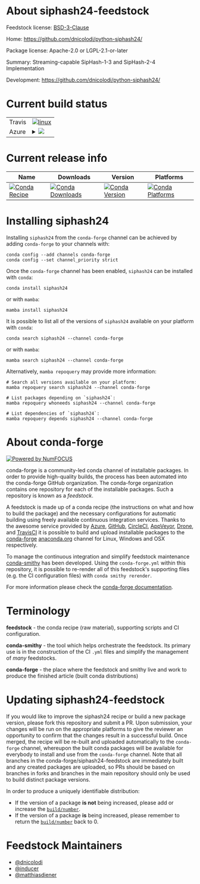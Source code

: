 About siphash24-feedstock
=========================

Feedstock license: [BSD-3-Clause](https://github.com/conda-forge/siphash24-feedstock/blob/main/LICENSE.txt)

Home: https://github.com/dnicolodi/python-siphash24/

Package license: Apache-2.0 or LGPL-2.1-or-later

Summary: Streaming-capable SipHash-1-3 and SipHash-2-4 Implementation

Development: https://github.com/dnicolodi/python-siphash24/

Current build status
====================


<table><tr>
    <td>Travis</td>
    <td>
      <a href="https://app.travis-ci.com/conda-forge/siphash24-feedstock">
        <img alt="linux" src="https://img.shields.io/travis/com/conda-forge/siphash24-feedstock/main.svg?label=Linux">
      </a>
    </td>
  </tr>
    
  <tr>
    <td>Azure</td>
    <td>
      <details>
        <summary>
          <a href="https://dev.azure.com/conda-forge/feedstock-builds/_build/latest?definitionId=22782&branchName=main">
            <img src="https://dev.azure.com/conda-forge/feedstock-builds/_apis/build/status/siphash24-feedstock?branchName=main">
          </a>
        </summary>
        <table>
          <thead><tr><th>Variant</th><th>Status</th></tr></thead>
          <tbody><tr>
              <td>linux_64_python3.10.____cpython</td>
              <td>
                <a href="https://dev.azure.com/conda-forge/feedstock-builds/_build/latest?definitionId=22782&branchName=main">
                  <img src="https://dev.azure.com/conda-forge/feedstock-builds/_apis/build/status/siphash24-feedstock?branchName=main&jobName=linux&configuration=linux%20linux_64_python3.10.____cpython" alt="variant">
                </a>
              </td>
            </tr><tr>
              <td>linux_64_python3.11.____cpython</td>
              <td>
                <a href="https://dev.azure.com/conda-forge/feedstock-builds/_build/latest?definitionId=22782&branchName=main">
                  <img src="https://dev.azure.com/conda-forge/feedstock-builds/_apis/build/status/siphash24-feedstock?branchName=main&jobName=linux&configuration=linux%20linux_64_python3.11.____cpython" alt="variant">
                </a>
              </td>
            </tr><tr>
              <td>linux_64_python3.12.____cpython</td>
              <td>
                <a href="https://dev.azure.com/conda-forge/feedstock-builds/_build/latest?definitionId=22782&branchName=main">
                  <img src="https://dev.azure.com/conda-forge/feedstock-builds/_apis/build/status/siphash24-feedstock?branchName=main&jobName=linux&configuration=linux%20linux_64_python3.12.____cpython" alt="variant">
                </a>
              </td>
            </tr><tr>
              <td>linux_64_python3.8.____cpython</td>
              <td>
                <a href="https://dev.azure.com/conda-forge/feedstock-builds/_build/latest?definitionId=22782&branchName=main">
                  <img src="https://dev.azure.com/conda-forge/feedstock-builds/_apis/build/status/siphash24-feedstock?branchName=main&jobName=linux&configuration=linux%20linux_64_python3.8.____cpython" alt="variant">
                </a>
              </td>
            </tr><tr>
              <td>linux_64_python3.9.____73_pypy</td>
              <td>
                <a href="https://dev.azure.com/conda-forge/feedstock-builds/_build/latest?definitionId=22782&branchName=main">
                  <img src="https://dev.azure.com/conda-forge/feedstock-builds/_apis/build/status/siphash24-feedstock?branchName=main&jobName=linux&configuration=linux%20linux_64_python3.9.____73_pypy" alt="variant">
                </a>
              </td>
            </tr><tr>
              <td>linux_64_python3.9.____cpython</td>
              <td>
                <a href="https://dev.azure.com/conda-forge/feedstock-builds/_build/latest?definitionId=22782&branchName=main">
                  <img src="https://dev.azure.com/conda-forge/feedstock-builds/_apis/build/status/siphash24-feedstock?branchName=main&jobName=linux&configuration=linux%20linux_64_python3.9.____cpython" alt="variant">
                </a>
              </td>
            </tr><tr>
              <td>linux_aarch64_python3.10.____cpython</td>
              <td>
                <a href="https://dev.azure.com/conda-forge/feedstock-builds/_build/latest?definitionId=22782&branchName=main">
                  <img src="https://dev.azure.com/conda-forge/feedstock-builds/_apis/build/status/siphash24-feedstock?branchName=main&jobName=linux&configuration=linux%20linux_aarch64_python3.10.____cpython" alt="variant">
                </a>
              </td>
            </tr><tr>
              <td>linux_aarch64_python3.11.____cpython</td>
              <td>
                <a href="https://dev.azure.com/conda-forge/feedstock-builds/_build/latest?definitionId=22782&branchName=main">
                  <img src="https://dev.azure.com/conda-forge/feedstock-builds/_apis/build/status/siphash24-feedstock?branchName=main&jobName=linux&configuration=linux%20linux_aarch64_python3.11.____cpython" alt="variant">
                </a>
              </td>
            </tr><tr>
              <td>linux_aarch64_python3.12.____cpython</td>
              <td>
                <a href="https://dev.azure.com/conda-forge/feedstock-builds/_build/latest?definitionId=22782&branchName=main">
                  <img src="https://dev.azure.com/conda-forge/feedstock-builds/_apis/build/status/siphash24-feedstock?branchName=main&jobName=linux&configuration=linux%20linux_aarch64_python3.12.____cpython" alt="variant">
                </a>
              </td>
            </tr><tr>
              <td>linux_aarch64_python3.8.____cpython</td>
              <td>
                <a href="https://dev.azure.com/conda-forge/feedstock-builds/_build/latest?definitionId=22782&branchName=main">
                  <img src="https://dev.azure.com/conda-forge/feedstock-builds/_apis/build/status/siphash24-feedstock?branchName=main&jobName=linux&configuration=linux%20linux_aarch64_python3.8.____cpython" alt="variant">
                </a>
              </td>
            </tr><tr>
              <td>linux_aarch64_python3.9.____73_pypy</td>
              <td>
                <a href="https://dev.azure.com/conda-forge/feedstock-builds/_build/latest?definitionId=22782&branchName=main">
                  <img src="https://dev.azure.com/conda-forge/feedstock-builds/_apis/build/status/siphash24-feedstock?branchName=main&jobName=linux&configuration=linux%20linux_aarch64_python3.9.____73_pypy" alt="variant">
                </a>
              </td>
            </tr><tr>
              <td>linux_aarch64_python3.9.____cpython</td>
              <td>
                <a href="https://dev.azure.com/conda-forge/feedstock-builds/_build/latest?definitionId=22782&branchName=main">
                  <img src="https://dev.azure.com/conda-forge/feedstock-builds/_apis/build/status/siphash24-feedstock?branchName=main&jobName=linux&configuration=linux%20linux_aarch64_python3.9.____cpython" alt="variant">
                </a>
              </td>
            </tr><tr>
              <td>linux_ppc64le_python3.10.____cpython</td>
              <td>
                <a href="https://dev.azure.com/conda-forge/feedstock-builds/_build/latest?definitionId=22782&branchName=main">
                  <img src="https://dev.azure.com/conda-forge/feedstock-builds/_apis/build/status/siphash24-feedstock?branchName=main&jobName=linux&configuration=linux%20linux_ppc64le_python3.10.____cpython" alt="variant">
                </a>
              </td>
            </tr><tr>
              <td>linux_ppc64le_python3.11.____cpython</td>
              <td>
                <a href="https://dev.azure.com/conda-forge/feedstock-builds/_build/latest?definitionId=22782&branchName=main">
                  <img src="https://dev.azure.com/conda-forge/feedstock-builds/_apis/build/status/siphash24-feedstock?branchName=main&jobName=linux&configuration=linux%20linux_ppc64le_python3.11.____cpython" alt="variant">
                </a>
              </td>
            </tr><tr>
              <td>linux_ppc64le_python3.12.____cpython</td>
              <td>
                <a href="https://dev.azure.com/conda-forge/feedstock-builds/_build/latest?definitionId=22782&branchName=main">
                  <img src="https://dev.azure.com/conda-forge/feedstock-builds/_apis/build/status/siphash24-feedstock?branchName=main&jobName=linux&configuration=linux%20linux_ppc64le_python3.12.____cpython" alt="variant">
                </a>
              </td>
            </tr><tr>
              <td>linux_ppc64le_python3.8.____cpython</td>
              <td>
                <a href="https://dev.azure.com/conda-forge/feedstock-builds/_build/latest?definitionId=22782&branchName=main">
                  <img src="https://dev.azure.com/conda-forge/feedstock-builds/_apis/build/status/siphash24-feedstock?branchName=main&jobName=linux&configuration=linux%20linux_ppc64le_python3.8.____cpython" alt="variant">
                </a>
              </td>
            </tr><tr>
              <td>linux_ppc64le_python3.9.____73_pypy</td>
              <td>
                <a href="https://dev.azure.com/conda-forge/feedstock-builds/_build/latest?definitionId=22782&branchName=main">
                  <img src="https://dev.azure.com/conda-forge/feedstock-builds/_apis/build/status/siphash24-feedstock?branchName=main&jobName=linux&configuration=linux%20linux_ppc64le_python3.9.____73_pypy" alt="variant">
                </a>
              </td>
            </tr><tr>
              <td>linux_ppc64le_python3.9.____cpython</td>
              <td>
                <a href="https://dev.azure.com/conda-forge/feedstock-builds/_build/latest?definitionId=22782&branchName=main">
                  <img src="https://dev.azure.com/conda-forge/feedstock-builds/_apis/build/status/siphash24-feedstock?branchName=main&jobName=linux&configuration=linux%20linux_ppc64le_python3.9.____cpython" alt="variant">
                </a>
              </td>
            </tr><tr>
              <td>osx_64_python3.10.____cpython</td>
              <td>
                <a href="https://dev.azure.com/conda-forge/feedstock-builds/_build/latest?definitionId=22782&branchName=main">
                  <img src="https://dev.azure.com/conda-forge/feedstock-builds/_apis/build/status/siphash24-feedstock?branchName=main&jobName=osx&configuration=osx%20osx_64_python3.10.____cpython" alt="variant">
                </a>
              </td>
            </tr><tr>
              <td>osx_64_python3.11.____cpython</td>
              <td>
                <a href="https://dev.azure.com/conda-forge/feedstock-builds/_build/latest?definitionId=22782&branchName=main">
                  <img src="https://dev.azure.com/conda-forge/feedstock-builds/_apis/build/status/siphash24-feedstock?branchName=main&jobName=osx&configuration=osx%20osx_64_python3.11.____cpython" alt="variant">
                </a>
              </td>
            </tr><tr>
              <td>osx_64_python3.12.____cpython</td>
              <td>
                <a href="https://dev.azure.com/conda-forge/feedstock-builds/_build/latest?definitionId=22782&branchName=main">
                  <img src="https://dev.azure.com/conda-forge/feedstock-builds/_apis/build/status/siphash24-feedstock?branchName=main&jobName=osx&configuration=osx%20osx_64_python3.12.____cpython" alt="variant">
                </a>
              </td>
            </tr><tr>
              <td>osx_64_python3.8.____cpython</td>
              <td>
                <a href="https://dev.azure.com/conda-forge/feedstock-builds/_build/latest?definitionId=22782&branchName=main">
                  <img src="https://dev.azure.com/conda-forge/feedstock-builds/_apis/build/status/siphash24-feedstock?branchName=main&jobName=osx&configuration=osx%20osx_64_python3.8.____cpython" alt="variant">
                </a>
              </td>
            </tr><tr>
              <td>osx_64_python3.9.____73_pypy</td>
              <td>
                <a href="https://dev.azure.com/conda-forge/feedstock-builds/_build/latest?definitionId=22782&branchName=main">
                  <img src="https://dev.azure.com/conda-forge/feedstock-builds/_apis/build/status/siphash24-feedstock?branchName=main&jobName=osx&configuration=osx%20osx_64_python3.9.____73_pypy" alt="variant">
                </a>
              </td>
            </tr><tr>
              <td>osx_64_python3.9.____cpython</td>
              <td>
                <a href="https://dev.azure.com/conda-forge/feedstock-builds/_build/latest?definitionId=22782&branchName=main">
                  <img src="https://dev.azure.com/conda-forge/feedstock-builds/_apis/build/status/siphash24-feedstock?branchName=main&jobName=osx&configuration=osx%20osx_64_python3.9.____cpython" alt="variant">
                </a>
              </td>
            </tr>
          </tbody>
        </table>
      </details>
    </td>
  </tr>
</table>

Current release info
====================

| Name | Downloads | Version | Platforms |
| --- | --- | --- | --- |
| [![Conda Recipe](https://img.shields.io/badge/recipe-siphash24-green.svg)](https://anaconda.org/conda-forge/siphash24) | [![Conda Downloads](https://img.shields.io/conda/dn/conda-forge/siphash24.svg)](https://anaconda.org/conda-forge/siphash24) | [![Conda Version](https://img.shields.io/conda/vn/conda-forge/siphash24.svg)](https://anaconda.org/conda-forge/siphash24) | [![Conda Platforms](https://img.shields.io/conda/pn/conda-forge/siphash24.svg)](https://anaconda.org/conda-forge/siphash24) |

Installing siphash24
====================

Installing `siphash24` from the `conda-forge` channel can be achieved by adding `conda-forge` to your channels with:

```
conda config --add channels conda-forge
conda config --set channel_priority strict
```

Once the `conda-forge` channel has been enabled, `siphash24` can be installed with `conda`:

```
conda install siphash24
```

or with `mamba`:

```
mamba install siphash24
```

It is possible to list all of the versions of `siphash24` available on your platform with `conda`:

```
conda search siphash24 --channel conda-forge
```

or with `mamba`:

```
mamba search siphash24 --channel conda-forge
```

Alternatively, `mamba repoquery` may provide more information:

```
# Search all versions available on your platform:
mamba repoquery search siphash24 --channel conda-forge

# List packages depending on `siphash24`:
mamba repoquery whoneeds siphash24 --channel conda-forge

# List dependencies of `siphash24`:
mamba repoquery depends siphash24 --channel conda-forge
```


About conda-forge
=================

[![Powered by
NumFOCUS](https://img.shields.io/badge/powered%20by-NumFOCUS-orange.svg?style=flat&colorA=E1523D&colorB=007D8A)](https://numfocus.org)

conda-forge is a community-led conda channel of installable packages.
In order to provide high-quality builds, the process has been automated into the
conda-forge GitHub organization. The conda-forge organization contains one repository
for each of the installable packages. Such a repository is known as a *feedstock*.

A feedstock is made up of a conda recipe (the instructions on what and how to build
the package) and the necessary configurations for automatic building using freely
available continuous integration services. Thanks to the awesome service provided by
[Azure](https://azure.microsoft.com/en-us/services/devops/), [GitHub](https://github.com/),
[CircleCI](https://circleci.com/), [AppVeyor](https://www.appveyor.com/),
[Drone](https://cloud.drone.io/welcome), and [TravisCI](https://travis-ci.com/)
it is possible to build and upload installable packages to the
[conda-forge](https://anaconda.org/conda-forge) [anaconda.org](https://anaconda.org/)
channel for Linux, Windows and OSX respectively.

To manage the continuous integration and simplify feedstock maintenance
[conda-smithy](https://github.com/conda-forge/conda-smithy) has been developed.
Using the ``conda-forge.yml`` within this repository, it is possible to re-render all of
this feedstock's supporting files (e.g. the CI configuration files) with ``conda smithy rerender``.

For more information please check the [conda-forge documentation](https://conda-forge.org/docs/).

Terminology
===========

**feedstock** - the conda recipe (raw material), supporting scripts and CI configuration.

**conda-smithy** - the tool which helps orchestrate the feedstock.
                   Its primary use is in the construction of the CI ``.yml`` files
                   and simplify the management of *many* feedstocks.

**conda-forge** - the place where the feedstock and smithy live and work to
                  produce the finished article (built conda distributions)


Updating siphash24-feedstock
============================

If you would like to improve the siphash24 recipe or build a new
package version, please fork this repository and submit a PR. Upon submission,
your changes will be run on the appropriate platforms to give the reviewer an
opportunity to confirm that the changes result in a successful build. Once
merged, the recipe will be re-built and uploaded automatically to the
`conda-forge` channel, whereupon the built conda packages will be available for
everybody to install and use from the `conda-forge` channel.
Note that all branches in the conda-forge/siphash24-feedstock are
immediately built and any created packages are uploaded, so PRs should be based
on branches in forks and branches in the main repository should only be used to
build distinct package versions.

In order to produce a uniquely identifiable distribution:
 * If the version of a package **is not** being increased, please add or increase
   the [``build/number``](https://docs.conda.io/projects/conda-build/en/latest/resources/define-metadata.html#build-number-and-string).
 * If the version of a package **is** being increased, please remember to return
   the [``build/number``](https://docs.conda.io/projects/conda-build/en/latest/resources/define-metadata.html#build-number-and-string)
   back to 0.

Feedstock Maintainers
=====================

* [@dnicolodi](https://github.com/dnicolodi/)
* [@inducer](https://github.com/inducer/)
* [@matthiasdiener](https://github.com/matthiasdiener/)

